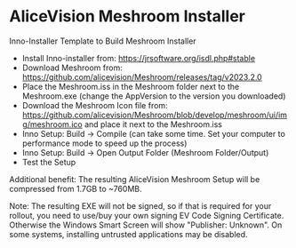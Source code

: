 # AliceVision Meshroom Installer
Inno-Installer Template to Build Meshroom Installer

- Install Inno-installer from: https://jrsoftware.org/isdl.php#stable
- Download Meshroom from: https://github.com/alicevision/Meshroom/releases/tag/v2023.2.0
- Place the Meshroom.iss in the Meshroom folder next to the Meshroom.exe (change the AppVersion to the version you downloaded)
- Download the Meshroom Icon file from: https://github.com/alicevision/Meshroom/blob/develop/meshroom/ui/img/meshroom.ico and place it next to the Meshroom.iss
- Inno Setup: Build -> Compile (can take some time. Set your computer to performance mode to speed up the process)
- Inno Setup: Build -> Open Output Folder (Meshroom Folder/Output)
- Test the Setup

Additional benefit: The resulting AliceVision Meshroom Setup will be compressed from 1.7GB to ~760MB.

Note: The resulting EXE will not be signed, so if that is required for your rollout, you need to use/buy your own signing EV Code Signing Certificate.
Otherwise the Windows Smart Screen will show "Publisher: Unknown". On some systems, installing untrusted applications may be disabled.
